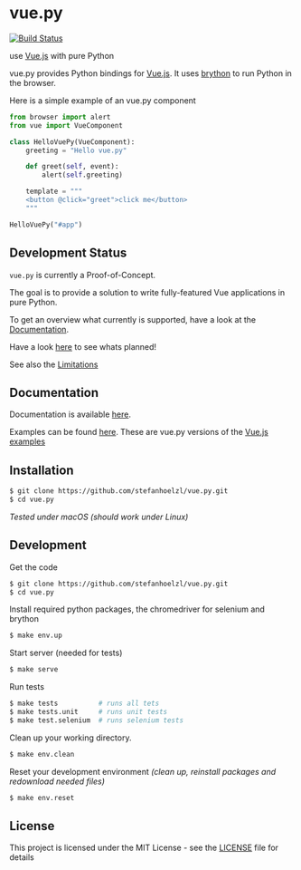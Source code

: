 # vue.py
[![Build Status](https://travis-ci.org/stefanhoelzl/vue.py.svg?branch=master)](https://travis-ci.org/stefanhoelzl/vue.py)

use [Vue.js](https://www.vuejs.org) with pure Python

vue.py provides Python bindings for [Vue.js](https://www.vuejs.org).
It uses [brython](https://github.com/brython-dev/brython) to run Python in the browser.

Here is a simple example of an vue.py component
```python
from browser import alert
from vue import VueComponent

class HelloVuePy(VueComponent):
    greeting = "Hello vue.py"

    def greet(self, event):
        alert(self.greeting)

    template = """
    <button @click="greet">click me</button>
    """

HelloVuePy("#app")
```


## Development Status
`vue.py` is currently a Proof-of-Concept.

The goal is to provide a solution to write fully-featured Vue applications in pure Python.

To get an overview what currently is supported, have a look at the [Documentation](docs/index.md).

Have a look [here](planning.md) to see whats planned!

See also the [Limitations](docs/pyjs_bridge.md)

## Documentation
Documentation is available [here](docs/index.md).

Examples can be found [here](examples/index.md).
These are vue.py versions of the [Vue.js examples](https://vuejs.org/v2/examples/)


## Installation
```bash
$ git clone https://github.com/stefanhoelzl/vue.py.git
$ cd vue.py
```
_Tested under macOS (should work under Linux)_

## Development
Get the code
```bash
$ git clone https://github.com/stefanhoelzl/vue.py.git
$ cd vue.py
```

Install required python packages, the chromedriver for selenium and brython
```bash
$ make env.up
```

Start server (needed for tests)
```bash
$ make serve
```

Run tests
```bash
$ make tests          # runs all tets
$ make tests.unit     # runs unit tests
$ make test.selenium  # runs selenium tests
```

Clean up your working directory.
```bash
$ make env.clean
```

Reset your development environment
_(clean up, reinstall packages and redownload needed files)_
```bash
$ make env.reset
```

## License
This project is licensed under the MIT License - see the [LICENSE](https://github.com/stefanhoelzl/fancy-dict/blob/master/LICENSE) file for details
